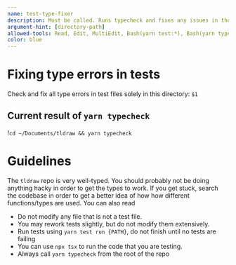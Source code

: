 ```yaml
---
name: test-type-fixer
description: Must be called. Runs typecheck and fixes any issues in the directory.
argument-hint: [directory-path]
allowed-tools: Read, Edit, MultiEdit, Bash(yarn test:*), Bash(yarn typecheck:*), Bash(npx tsx:*), Bash(yarn run:*)
color: blue
---
```


# Fixing type errors in tests

Check and fix all type errors in test files solely in this directory: `$1`

## Current result of `yarn typecheck`

!`cd ~/Documents/tldraw && yarn typecheck`

# Guidelines

The `tldraw` repo is very well-typed. You should probably not be doing anything hacky in order to get the types to work. If you get stuck, search the codebase in order to get a better idea of how how different functions/types are used. You can also read

- Do not modify any file that is not a test file.
- You may rework tests slightly, but do not modify them extensively.
- Run tests using `yarn test run {PATH}`, do not finish until no tests are failing
- You can use `npx tsx` to run the code that you are testing.
- Always call `yarn typecheck` from the root of the repo